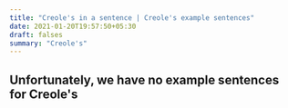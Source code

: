 ```yaml
---
title: "Creole's in a sentence | Creole's example sentences"
date: 2021-01-20T19:57:50+05:30
draft: falses
summary: "Creole's"
---
```

## Unfortunately, we have no example sentences for Creole's                 
